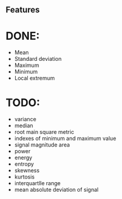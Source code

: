 ## Features

# DONE:

* Mean
* Standard deviation
* Maximum
* Minimum
* Local extremum


# TODO:

* variance
* median
* root main square metric
* indexes of minimum and maximum value
* signal magnitude area
* power
* energy
* entropy
* skewness
* kurtosis
* interquartlle range
* mean absolute deviation of signal

